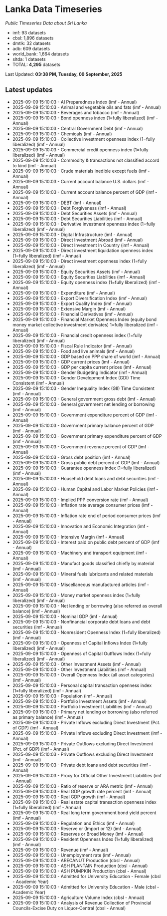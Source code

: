 # Lanka Data Timeseries
*Public Timeseries Data about Sri Lanka*

* imf: 93 datasets
* cbsl: 1,896 datasets
* dmtlk: 32 datasets
* adb: 609 datasets
* world_bank: 1,664 datasets
* sltda: 1 datasets
* TOTAL: **4,295** datasets

Last Updated: **03:38 PM, Tuesday, 09 September, 2025**

## Latest updates

* 2025-09-09 15:10:03 - AI Preparedness Index (imf - Annual)
* 2025-09-09 15:10:03 - Animal and vegetable oils and fats (imf - Annual)
* 2025-09-09 15:10:03 - Beverages and tobacco (imf - Annual)
* 2025-09-09 15:10:03 - Bond openness index (1=fully liberalized) (imf - Annual)
* 2025-09-09 15:10:03 - Central Government Debt (imf - Annual)
* 2025-09-09 15:10:03 - Chemicals (imf - Annual)
* 2025-09-09 15:10:03 - Collective investment openness index (1=fully liberalized) (imf - Annual)
* 2025-09-09 15:10:03 - Commercial credit openness index (1=fully liberalized) (imf - Annual)
* 2025-09-09 15:10:03 - Commodity & transactions not classified accord to kind (imf - Annual)
* 2025-09-09 15:10:03 - Crude materials inedible except fuels (imf - Annual)
* 2025-09-09 15:10:03 - Current account balance U.S. dollars (imf - Annual)
* 2025-09-09 15:10:03 - Current account balance percent of GDP (imf - Annual)
* 2025-09-09 15:10:03 - DEBT (imf - Annual)
* 2025-09-09 15:10:03 - Debt Forgiveness (imf - Annual)
* 2025-09-09 15:10:03 - Debt Securities Assets (imf - Annual)
* 2025-09-09 15:10:03 - Debt Securities Liabilities (imf - Annual)
* 2025-09-09 15:10:03 - Derivative investment openness index (1=fully liberalized) (imf - Annual)
* 2025-09-09 15:10:03 - Digital Infrastructure (imf - Annual)
* 2025-09-09 15:10:03 - Direct Investment Abroad (imf - Annual)
* 2025-09-09 15:10:03 - Direct Investment In Country (imf - Annual)
* 2025-09-09 15:10:03 - Direct investment liquidation openness index (1=fully liberalized) (imf - Annual)
* 2025-09-09 15:10:03 - Direct investment openness index (1=fully liberalized) (imf - Annual)
* 2025-09-09 15:10:03 - Equity Securities Assets (imf - Annual)
* 2025-09-09 15:10:03 - Equity Securities Liabilities (imf - Annual)
* 2025-09-09 15:10:03 - Equity openness index (1=fully liberalized) (imf - Annual)
* 2025-09-09 15:10:03 - Expenditure (imf - Annual)
* 2025-09-09 15:10:03 - Export Diversification Index (imf - Annual)
* 2025-09-09 15:10:03 - Export Quality Index (imf - Annual)
* 2025-09-09 15:10:03 - Extensive Margin (imf - Annual)
* 2025-09-09 15:10:03 - Financial Derivatives (imf - Annual)
* 2025-09-09 15:10:03 - Financial Market Openness Index (equity bond money market collective investment derivates) 1=fully liberalized (imf - Annual)
* 2025-09-09 15:10:03 - Financial credit openness index (1=fully liberalized) (imf - Annual)
* 2025-09-09 15:10:03 - Fiscal Rule Indicator (imf - Annual)
* 2025-09-09 15:10:03 - Food and live animals (imf - Annual)
* 2025-09-09 15:10:03 - GDP based on PPP share of world (imf - Annual)
* 2025-09-09 15:10:03 - GDP current prices (imf - Annual)
* 2025-09-09 15:10:03 - GDP per capita current prices (imf - Annual)
* 2025-09-09 15:10:03 - Gender Budgeting Indicator (imf - Annual)
* 2025-09-09 15:10:03 - Gender Development Index (GDI) Time Consistent (imf - Annual)
* 2025-09-09 15:10:03 - Gender Inequality Index (GII) Time Consistent (imf - Annual)
* 2025-09-09 15:10:03 - General government gross debt (imf - Annual)
* 2025-09-09 15:10:03 - General government net lending or borrowing (imf - Annual)
* 2025-09-09 15:10:03 - Government expenditure percent of GDP (imf - Annual)
* 2025-09-09 15:10:03 - Government primary balance percent of GDP (imf - Annual)
* 2025-09-09 15:10:03 - Government primary expenditure percent of GDP (imf - Annual)
* 2025-09-09 15:10:03 - Government revenue percent of GDP (imf - Annual)
* 2025-09-09 15:10:03 - Gross debt position (imf - Annual)
* 2025-09-09 15:10:03 - Gross public debt percent of GDP (imf - Annual)
* 2025-09-09 15:10:03 - Guarantee openness index (1=fully liberalized) (imf - Annual)
* 2025-09-09 15:10:03 - Household debt loans and debt securities (imf - Annual)
* 2025-09-09 15:10:03 - Human Capital and Labor Market Policies (imf - Annual)
* 2025-09-09 15:10:03 - Implied PPP conversion rate (imf - Annual)
* 2025-09-09 15:10:03 - Inflation rate average consumer prices (imf - Annual)
* 2025-09-09 15:10:03 - Inflation rate end of period consumer prices (imf - Annual)
* 2025-09-09 15:10:03 - Innovation and Economic Integration (imf - Annual)
* 2025-09-09 15:10:03 - Intensive Margin (imf - Annual)
* 2025-09-09 15:10:03 - Interest paid on public debt percent of GDP (imf - Annual)
* 2025-09-09 15:10:03 - Machinery and transport equipment (imf - Annual)
* 2025-09-09 15:10:03 - Manufact goods classified chiefly by material (imf - Annual)
* 2025-09-09 15:10:03 - Mineral fuels lubricants and related materials (imf - Annual)
* 2025-09-09 15:10:03 - Miscellaneous manufactured articles (imf - Annual)
* 2025-09-09 15:10:03 - Money market openness index (1=fully liberalized) (imf - Annual)
* 2025-09-09 15:10:03 - Net lending or borrowing (also referred as overall balance) (imf - Annual)
* 2025-09-09 15:10:03 - Nominal GDP (imf - Annual)
* 2025-09-09 15:10:03 - Nonfinancial corporate debt loans and debt securities (imf - Annual)
* 2025-09-09 15:10:03 - Nonresident Openness Index (1=fully liberalized) (imf - Annual)
* 2025-09-09 15:10:03 - Openness of Capital Inflows Index (1=fully liberalized) (imf - Annual)
* 2025-09-09 15:10:03 - Openness of Capital Outflows Index (1=fully liberalized) (imf - Annual)
* 2025-09-09 15:10:03 - Other Investment Assets (imf - Annual)
* 2025-09-09 15:10:03 - Other Investment Liabilities (imf - Annual)
* 2025-09-09 15:10:03 - Overall Openness Index (all asset categories) (imf - Annual)
* 2025-09-09 15:10:03 - Personal capital transaction openness index (1=fully liberalized) (imf - Annual)
* 2025-09-09 15:10:03 - Population (imf - Annual)
* 2025-09-09 15:10:03 - Portfolio Investment Assets (imf - Annual)
* 2025-09-09 15:10:03 - Portfolio Investment Liabilities (imf - Annual)
* 2025-09-09 15:10:03 - Primary net lending or borrowing (also referred as primary balance) (imf - Annual)
* 2025-09-09 15:10:03 - Private Inflows excluding Direct Investment (Pct. of GDP) (imf - Annual)
* 2025-09-09 15:10:03 - Private Inflows excluding Direct Investment (imf - Annual)
* 2025-09-09 15:10:03 - Private Outflows excluding Direct Investment (Pct. of GDP) (imf - Annual)
* 2025-09-09 15:10:03 - Private Outflows excluding Direct Investment (imf - Annual)
* 2025-09-09 15:10:03 - Private debt loans and debt securities (imf - Annual)
* 2025-09-09 15:10:03 - Proxy for Official Other Investment Liabilities (imf - Annual)
* 2025-09-09 15:10:03 - Ratio of reserve or ARA metric (imf - Annual)
* 2025-09-09 15:10:03 - Real GDP growth rate percent (imf - Annual)
* 2025-09-09 15:10:03 - Real GDP growth (imf - Annual)
* 2025-09-09 15:10:03 - Real estate capital transaction openness index (1=fully liberalized) (imf - Annual)
* 2025-09-09 15:10:03 - Real long term government bond yield percent (imf - Annual)
* 2025-09-09 15:10:03 - Regulation and Ethics (imf - Annual)
* 2025-09-09 15:10:03 - Reserve or (Import or 12) (imf - Annual)
* 2025-09-09 15:10:03 - Reserves or Broad Money (imf - Annual)
* 2025-09-09 15:10:03 - Resident Openness Index (1=fully liberalized) (imf - Annual)
* 2025-09-09 15:10:03 - Revenue (imf - Annual)
* 2025-09-09 15:10:03 - Unemployment rate (imf - Annual)
* 2025-09-09 15:10:03 - ARECANUT Production (cbsl - Annual)
* 2025-09-09 15:10:03 - ASH PLANTAIN Production (cbsl - Annual)
* 2025-09-09 15:10:03 - ASH PUMPKIN Production (cbsl - Annual)
* 2025-09-09 15:10:03 - Admitted for University Education - Female (cbsl - Academic Year)
* 2025-09-09 15:10:03 - Admitted for University Education - Male (cbsl - Academic Year)
* 2025-09-09 15:10:03 - Agriculture Volume Index (cbsl - Annual)
* 2025-09-09 15:10:03 - Analysis of Revenue Collection of Provincial Councils-Excise Duty on Liquor-Central (cbsl - Annual)